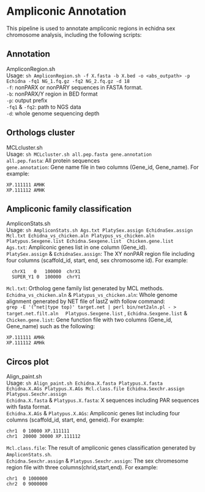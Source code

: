 # Ampliconic Annotation
This pipeline is used to annotate ampliconic regions in echidna sex chromosome analysis, including the following scripts:

## Annotation
AmpliconRegion.sh  
Usage: `sh AmpliconRegion.sh -f X.fasta -b X.bed -o <abs_outpath> -p Echidna -fq1 NG_1.fq.gz -fq2 NG_2.fq.gz -d 18`  
  `-f`: nonPARX or nonPARY sequences in FASTA format.  
  `-b`: nonPARX/Y region in BED format  
  `-p`: output prefix  
  `-fq1` & `-fq2`: path to NGS data   
  `-d`: whole genome sequencing depth

## Orthologs cluster
MCLcluster.sh  
Usage: `sh MCLcluster.sh all.pep.fasta gene.annotation`  
  `all.pep.fasta`: All protein sequences  
  `gene.annotation`: Gene name file in two columns (Gene_id, Gene_name). For example:  
  ```
  XP.111111 AMHK  
  XP.111112 AMHK  
  ```
## Ampliconic family classification 
AmpliconStats.sh  
Usage: `sh AmpliconStats.sh Ags.txt PlatySex.assign EchidnaSex.assign Mcl.txt Echidna_vs_chicken.aln Platypus_vs_chicken.aln Platypus.Sexgene.list Echidna.Sexgene.list  Chicken.gene.list`  
  `Ags.txt`: Ampliconic genes list in one column (Gene_id).  
  `PlatySex.assign` & `EchidnaSex.assign`: The XY nonPAR region file including four columns (scaffold_id, start, end, sex chromosome id). For example:
  ```
    chrX1	0	100000	chrX1  
    SUPER_Y1 0	100000	chrY1  
  ```
  `Mcl.txt`: Ortholog gene family list generated by MCL methods.  
  `Echidna_vs_chicken.aln` & `Platypus_vs_chicken.aln`: Whole genome alignment generated by NET file of lastZ with follow command:  
  `grep -E '(^net|type top)' target.net | perl bin/net2aln.pl - > target.net.filt.aln  `
  `Platypus.Sexgene.list` , `Echidna.Sexgene.list` & `Chicken.gene.list`: Gene function file with two columns (Gene_id, Gene_name) such as the following:  
  ```
  XP.111111 AMHk  
  XP.111112 AMHk  
  ```

## Circos plot
Align_paint.sh  
Usage: `sh Align_paint.sh Echidna.X.fasta Platypus.X.fasta Echidna.X.AGs Platypus.X.AGs Mcl.class.file Echidna.Sexchr.assign Platypus.Sexchr.assign`   
  `Echidna.X.fasta` & `Platypus.X.fasta`: X sequences including PAR sequences with fasta format.  
  `Echidna.X.AGs` & `Platypus.X.AGs`: Ampliconic genes list including four columns (scaffold_id, start, end, geneid). For example:  
  ```
  chr1  0 10000 XP.111111  
  chr1  20000 30000 XP.111112  
  ```
  `Mcl.class.file`: The result of ampliconic genes classification generated by `AmpliconStats.sh`.  
  `Echidna.Sexchr.assign` & `Platypus.Sexchr.assign`: The sex chromesome region file with three columns(chrid,start,end). For example:  
  ```
  chr1  0 1000000  
  chr2  0 9000000  
  ```
